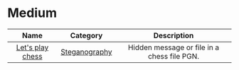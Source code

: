 # Medium

| Name | Category | Description |
| :---: | :---: | :---: |
| [Let's play chess](../Category/Steganography/Let%27s%20play%20chess/challenge.md) | [Steganography](../Category/Steganography/README.md) | Hidden message or file in a chess file PGN. |